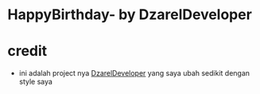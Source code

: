 # HappyBirthday- by DzarelDeveloper

# credit

- ini adalah project nya [DzarelDeveloper](https://github.com/DzarelDeveloper/HappyBirthday-)
  yang saya ubah sedikit dengan style saya
